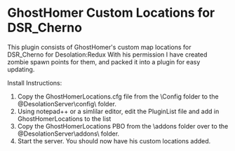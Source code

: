 # GhostHomer Custom Locations for DSR_Cherno
This plugin consists of GhostHomer's custom map locations for DSR_Cherno for Desolation:Redux
With his permission I have created zombie spawn points for them, and packed it into a plugin for easy updating.

Install Instructions:

1. Copy the GhostHomerLocations.cfg file from the \Config folder to the @DesolationServer\config\ folder.
2. Using notepad++ or a simlilar editor, edit the PluginList file and add in GhostHomerLocations to the list
3. Copy the GhostHomerLocations PBO from the \addons folder over to the @DesolationServer\addons\ folder. 
4. Start the server.  You should now have his custom locations added.